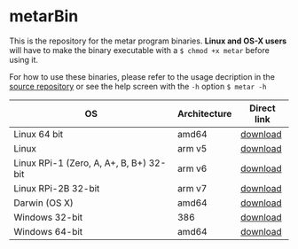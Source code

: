 # metarBin
This is the repository for the metar program binaries. **Linux and OS-X users** will have to make the binary executable with a `$ chmod +x metar` before using it.

For how to use these binaries, please refer to the usage decription in the [source repository](https://github.com/esperlu/metar) or see the help screen with the `-h` option `$ metar -h`

OS | Architecture | Direct link
------------ | ----------- | -------------
Linux 64 bit| amd64 | [download](https://github.com/esperlu/metarBin/blob/master/linux/amd64/metar?raw=true)
Linux | arm v5 | [download](https://github.com/esperlu/metarBin/blob/master/linux/arm5/metar?raw=true)
Linux RPi-1 (Zero, A, A+, B, B+) 32-bit| arm v6 | [download](https://github.com/esperlu/metarBin/blob/master/linux/arm6/metar?raw=true)
Linux RPi-2B 32-bit | arm v7 | [download](https://github.com/esperlu/metarBin/blob/master/linux/arm7/metar?raw=true)
Darwin (OS X) | amd64 | [download](https://github.com/esperlu/metarBin/blob/master/darwin/amd64/metar?raw=true)
Windows 32-bit| 386 | [download](https://github.com/esperlu/metarBin/blob/master/windows/amd64/metar.exe?raw=true)
Windows 64-bit| amd64 | [download](https://github.com/esperlu/metarBin/blob/master/windows/amd64/metar.exe?raw=true)